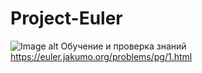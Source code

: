 # Project-Euler
![Image alt](https://projecteuler.net/profile/Hexqueller.png)
Обучение и проверка знаний
https://euler.jakumo.org/problems/pg/1.html
